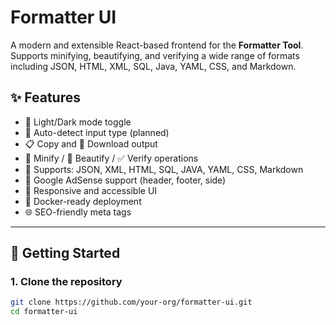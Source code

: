 # Formatter UI

A modern and extensible React-based frontend for the **Formatter Tool**. Supports minifying, beautifying, and verifying a wide range of formats including JSON, HTML, XML, SQL, Java, YAML, CSS, and Markdown.

## ✨ Features

- 🌙 Light/Dark mode toggle
- 🔎 Auto-detect input type (planned)
- 📋 Copy and 💾 Download output
- 🧼 Minify / 🎨 Beautify / ✅ Verify operations
- 🧾 Supports: JSON, XML, HTML, SQL, JAVA, YAML, CSS, Markdown
- 📢 Google AdSense support (header, footer, side)
- 📱 Responsive and accessible UI
- 🐳 Docker-ready deployment
- 🌐 SEO-friendly meta tags

---

## 🚀 Getting Started

### 1. Clone the repository

```bash
git clone https://github.com/your-org/formatter-ui.git
cd formatter-ui
